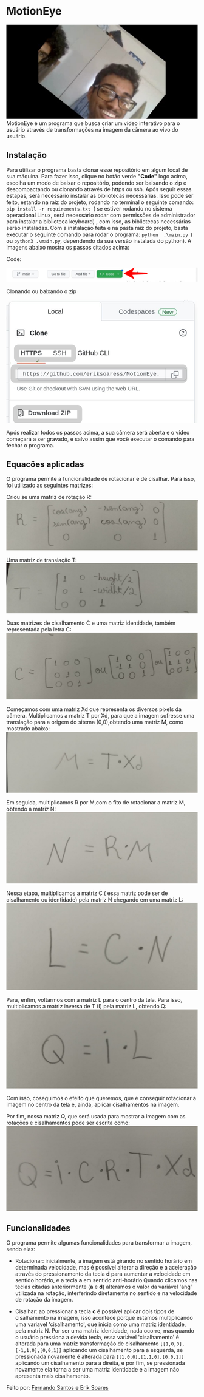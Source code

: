 # MotionEye
<img src= "https://github.com/eriksoaress/MotionEye/blob/main/EyeMotion.jpeg">
MotionEye é um programa que busca criar um vídeo interativo para o usuário através de transformações na imagem da câmera ao vivo do usuário.

## Instalação
Para utilizar o programa basta clonar esse repositório em algum local de sua máquina. Para fazer isso, clique no botão verde **"Code"** logo acima, escolha um modo de baixar o repositório, podendo ser baixando o zip e descompactando ou clonando através de https ou ssh. Após seguir essas estapas, será necessário instalar as bibliotecas necessárias. Isso pode ser feito, estando na raiz do projeto, rodando no terminal o seguinte comando:  `pip install -r requirements.txt `( se estiver rodando no sistema operacional Linux, será necessário rodar com permissões de administrador para instalar a biblioteca keyboard) , com isso, as bibliotecas necessárias serão instaladas. Com a instalação feita e na pasta raiz do projeto, basta executar o seguinte comando para rodar o programa: `python  .\main.py `( ou `python3 .\main.py`, dependendo da sua versão instalada do python). A imagens abaixo mostra os passos citados acima:
<p>Code:</p>
<img src= "https://github.com/eriksoaress/MotionEye/blob/main/code.jpeg">
<p>Clonando ou baixando o zip</p>
<img src= "https://github.com/eriksoaress/MotionEye/blob/main/clone.jpeg">



Após realizar todos os passos acima, a sua câmera será aberta e o vídeo começará a ser gravado, e salvo assim que você executar o comando para fechar o programa.

## Equacões aplicadas 
O programa permite a funcionalidade de rotacionar e de cisalhar. Para isso, foi utilizado as seguintes matrizes:

Criou se uma matriz de rotação R:
<img src= "https://github.com/eriksoaress/MotionEye/blob/main/rotacao.jpeg">

Uma matriz de translação T:
<img src= "https://github.com/eriksoaress/MotionEye/blob/main/translacao.jpeg">

Duas matrizes de cisalhamento  C e uma matriz identidade, também representada pela letra C:
<img src= "https://github.com/eriksoaress/MotionEye/blob/main/cisalhar.jpeg">


Começamos com uma matriz Xd que representa  os diversos pixels da câmera. Multiplicamos a matriz  T por Xd, para que a imagem sofresse uma translação para a origem do sitema (0,0),obtendo uma matriz M, como mostrado abaixo:
<img src= "https://github.com/eriksoaress/MotionEye/blob/main/matrizXd.jpeg">


Em seguida, multiplicamos R por M,com o fito de rotacionar a matriz M, obtendo a matriz N:
<img src= "https://github.com/eriksoaress/MotionEye/blob/main/matrizN.jpeg">


Nessa etapa, multiplicamos a matriz  C ( essa matriz pode ser de cisalhamento ou identidade) pela matriz N chegando em uma matriz L:
<img src= "https://github.com/eriksoaress/MotionEye/blob/main/matrizL.jpeg">


Para, enfim, voltarmos com a matriz L para o centro da tela. Para isso, multiplicamos a matriz inversa de T (I) pela matriz L, obtendo Q:
<img src= "https://github.com/eriksoaress/MotionEye/blob/main/matrizQ.jpeg">


Com isso, coseguimos o efeito que queremos, que é conseguir rotacionar a imagem no centro da tela e, ainda, aplicar cisalhamentos na imagem.

Por fim, nossa matriz Q, que será usada para mostrar a imagem com as rotações e cisalhamentos pode ser escrita como:
<img src= "https://github.com/eriksoaress/MotionEye/blob/main/multiplicacoes%20totais.jpeg">


## Funcionalidades 


O programa permite algumas funcionalidades para transformar a imagem, sendo elas:

- Rotacionar: inicialmente, a imagem está girando no sentido horário em determinada velocidade, mas é possível alterar a direção e a aceleração através do pressionamento da tecla **d** para aumentar a velocidade em sentido horário, e a tecla **a** em sentido anti-horário.Quando clicamos nas teclas citadas anteriormente (**a** e **d**) alteramos o valor da variável 'ang' utilizada na rotação, interferindo diretamente no sentido e na velocidade de rotação da imagem.

- Cisalhar: ao pressionar a tecla **c** é possível aplicar dois tipos de cisalhamento na imagem, isso acontece porque estamos multiplicando uma variavel 'cisalhamento', que inicia como uma matriz identidade, pela matriz N. Por ser uma matriz identidade, nada ocorre, mas quando o usuário pressiona a devida tecla, essa variável 'cisalhamento' é alterada para uma matriz transformação de cisalhamento `[[1,0,0],[-1,1,0],[0,0,1]]` aplicando um cisalhamento para a esquerda, se pressionada novamente é alterada para `[[1,0,0],[1,1,0],[0,0,1]]` aplicando um cisalhamento para a direita, e por fim, se pressionada novamente ela torna a ser uma matriz identidade e a imagem não apresenta mais cisalhamento.


Feito por: <a href= "https://github.com/fernandovs4"> Fernando Santos e <a href = "https://github.com/eriksoaress"> Erik Soares<a>


